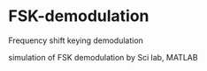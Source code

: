 # FSK-demodulation
Frequency shift keying demodulation

simulation of FSK demodulation by Sci lab, MATLAB

